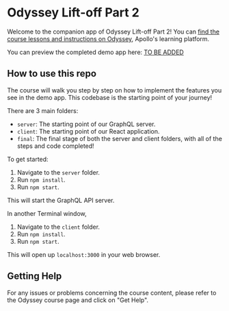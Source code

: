 # Odyssey Lift-off Part 2

Welcome to the companion app of Odyssey Lift-off Part 2! You can [find the course lessons and instructions on Odyssey](https://odyssey.apollographql.com/odyssey-lift-off-part2), Apollo's learning platform.

You can preview the completed demo app here: [TO BE ADDED]()

## How to use this repo

The course will walk you step by step on how to implement the features you see in the demo app. This codebase is the starting point of your journey!

There are 3 main folders: 

- `server`: The starting point of our GraphQL server.
- `client`: The starting point of our React application.
- `final`:  The final stage of both the server and client folders, with all of the steps and code completed!

To get started:

1. Navigate to the `server` folder.
1. Run `npm install`.
1. Run `npm start`.

This will start the GraphQL API server.

In another Terminal window,

1. Navigate to the `client` folder.
1. Run `npm install`.
1. Run `npm start`.

This will open up `localhost:3000` in your web browser.

## Getting Help

For any issues or problems concerning the course content, please refer to the Odyssey course page and click on "Get Help".